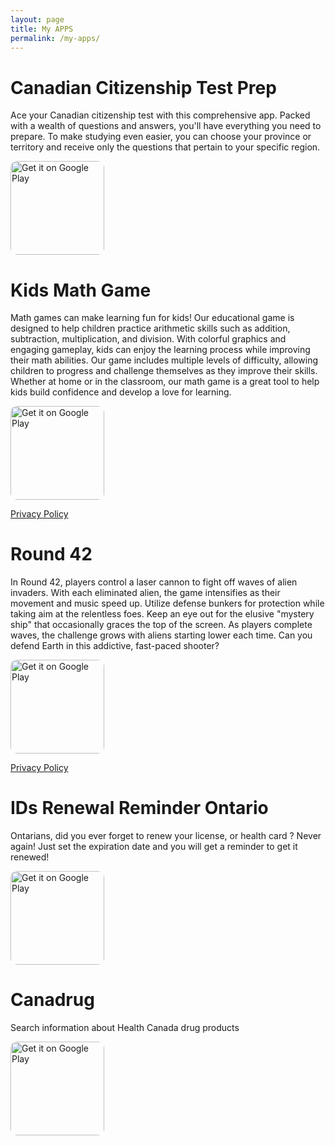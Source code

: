 ```yaml
---
layout: page
title: My APPS
permalink: /my-apps/
---
```


# Canadian Citizenship Test Prep

Ace your Canadian citizenship test with this comprehensive app. Packed with a wealth of questions and answers, you'll have everything you need to prepare. To make studying even easier, you can choose your province or territory and receive only the questions that pertain to your specific region.

<a href='https://play.google.com/store/apps/details?id=com.talnirapps.quiz_app&pcampaignid=pcampaignidMKT-Other-global-all-co-prtnr-py-PartBadge-Mar2515-1'>
  <img alt='Get it on Google Play' src='https://play.google.com/intl/en_us/badges/static/images/badges/en_badge_web_generic.png' style='width: 150px; border-radius: 10px;'/>
</a>


# Kids Math Game

Math games can make learning fun for kids! Our educational game is designed to help children practice arithmetic skills such as addition, subtraction, multiplication, and division. With colorful graphics and engaging gameplay, kids can enjoy the learning process while improving their math abilities. Our game includes multiple levels of difficulty, allowing children to progress and challenge themselves as they improve their skills. Whether at home or in the classroom, our math game is a great tool to help kids build confidence and develop a love for learning.

<a href='https://play.google.com/store/apps/details?id=com.talnirapps.kids_math_game&pcampaignid=pcampaignidMKT-Other-global-all-co-prtnr-py-PartBadge-Mar2515-1'>
  <img alt='Get it on Google Play' src='https://play.google.com/intl/en_us/badges/static/images/badges/en_badge_web_generic.png' style='width: 150px; border-radius: 10px;'/>
</a>

[Privacy Policy](https://talnirapps.com/privacy-policy/kids-math-game-privacy-policy/)

# Round 42

In Round 42, players control a laser cannon to fight off waves of alien invaders. With each eliminated alien, the game intensifies as their movement and music speed up. Utilize defense bunkers for protection while taking aim at the relentless foes. Keep an eye out for the elusive "mystery ship" that occasionally graces the top of the screen. As players complete waves, the challenge grows with aliens starting lower each time. Can you defend Earth in this addictive, fast-paced shooter?

<a href='https://play.google.com/store/apps/details?id=com.talnirapps.round_42&pcampaignid=pcampaignidMKT-Other-global-all-co-prtnr-py-PartBadge-Mar2515-1'>
  <img alt='Get it on Google Play' src='https://play.google.com/intl/en_us/badges/static/images/badges/en_badge_web_generic.png' style='width: 150px; border-radius: 10px;'/>
</a>

[Privacy Policy](https://talnirapps.com/privacy-policy/round-42-privacy-policy/)

# IDs Renewal Reminder Ontario

Ontarians, did you ever forget to renew your license, or health card ? 
Never again!
Just set the expiration date and you will get a reminder to get it renewed!

<a href='https://play.google.com/store/apps/details?id=com.talnirapps.ontario.renewal&pcampaignid=pcampaignidMKT-Other-global-all-co-prtnr-py-PartBadge-Mar2515-1'>
  <img alt='Get it on Google Play' src='https://play.google.com/intl/en_us/badges/static/images/badges/en_badge_web_generic.png' style='width: 150px; border-radius: 10px;'/>
</a>

# Canadrug

Search information about Health Canada drug products

<a href='https://play.google.com/store/apps/details?id=com.talnirapps.healthCanadaDrugProducts&pcampaignid=pcampaignidMKT-Other-global-all-co-prtnr-py-PartBadge-Mar2515-1'>
  <img alt='Get it on Google Play' src='https://play.google.com/intl/en_us/badges/static/images/badges/en_badge_web_generic.png' style='width: 150px; border-radius: 10px;'/>
</a>

